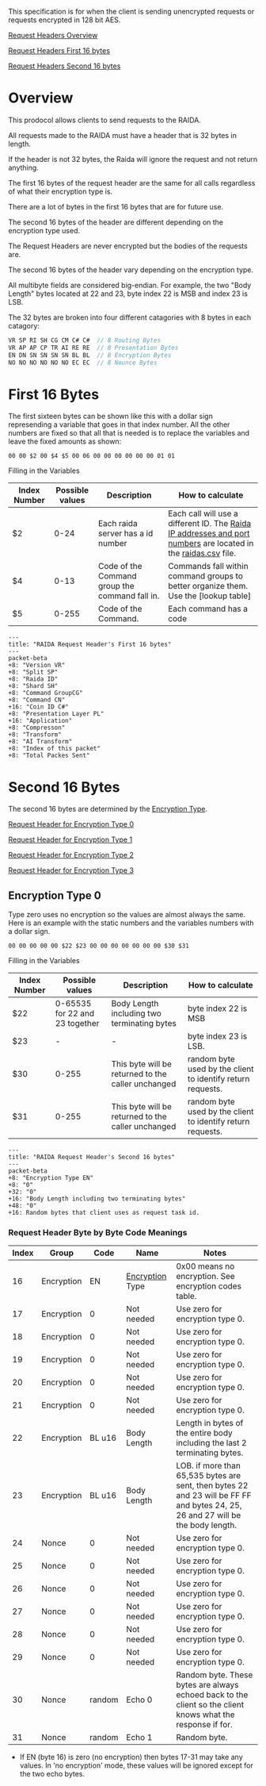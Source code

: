 This specification is for when the client is sending unencrypted requests or requests encrypted in 128 bit AES. 

[Request Headers Overview](#overview)

[Request Headers First 16 bytes](#first-16-bytes)

[Request Headers Second 16 bytes](#second-16-bytes)

# Overview
This prodocol allows clients to send requests to the RAIDA. 

All requests made to the RAIDA must have a header that is 32 bytes in length.

If the header is not 32 bytes, the Raida will ignore the request and not return anything. 

The first 16 bytes of the request header are the same for all calls regardless of what their encryption type is. 

There are a lot of bytes in the first 16 bytes that are for future use. 

The second 16 bytes of the header are different depending on the encryption type used. 

The Request Headers are never encrypted but the bodies of the requests are. 

The second 16 bytes of the header vary depending on the encryption type. 

All multibyte fields are considered big-endian. For example, the two "Body Length" bytes located at 22 and 23, byte index 22 is MSB and index 23 is LSB.

The 32 bytes are broken into four different catagories with 8 bytes in each catagory:

```javascript
VR SP RI SH CG CM C# C#  // 8 Routing Bytes
VR AP AP CP TR AI RE RE  // 8 Presentation Bytes
EN DN SN SN SN SN BL BL  // 8 Encryption Bytes
NO NO NO NO NO NO EC EC  // 8 Nounce Bytes
```


# First 16 Bytes
The first sixteen bytes can be shown like this with a dollar sign represending a variable that goes in that index number. All the other numbers are fixed so that all 
that is needed is to replace the variables and leave the fixed amounts as shown: 

```
00 00 $2 00 $4 $5 00 06 00 00 00 00 00 00 01 01  
```
Filling in the Variables

Index Number | Possible values | Description | How to calculate
---|---|---|---
$2 | 0-24 | Each raida server has a id number | Each call will use a different ID. The [Raida IP addresses and port numbers](https://github.com/worthingtonse/client-prompts/blob/main/CONTEXT/raida-ips.csv) are located in the [raidas.csv](https://github.com/worthingtonse/client-prompts/blob/main/CONTEXT/program-file-structure.md) file. 
$4 | 0-13 | Code of the Command group the command fall in. | Commands fall within command groups to better organize them. Use the [lookup table]
$5 | 0-255 | Code of the Command. | Each command has a code | Use the [lookup table] to see a command's code. 

```mermaid
---
title: "RAIDA Request Header's First 16 bytes"
---
packet-beta
+8: "Version VR"
+8: "Split SP"
+8: "Raida ID"
+8: "Shard SH"
+8: "Command GroupCG"
+8: "Command CN"
+16: "Coin ID C#"
+8: "Presentation Layer PL"
+16: "Application"
+8: "Compresson"
+8: "Transform"
+8: "AI Transform"
+8: "Index of this packet"
+8: "Total Packes Sent"
```


# Second 16 Bytes
The second 16 bytes are determined by the [Encryption Type](https://github.com/worthingtonse/client-prompts/blob/main/CONTEXT/encryption-types-used-in-requests.md).

[Request Header for Encryption Type 0](#encryption-type-0)

[Request Header for Encryption Type 1](#encryption-type-1)

[Request Header for Encryption Type 2](#encryption-type-2)

[Request Header for Encryption Type 3](#encryption-type-3)


## Encryption Type 0
Type zero uses no encryption so the values are almost always the same. Here is an example with the static numbers and the variables numbers with a dollar sign. 

```
00 00 00 00 00 $22 $23 00 00 00 00 00 00 00 $30 $31
```
Filling in the Variables

Index Number | Possible values | Description | How to calculate
---|---|---|---
$22 | 0-65535 for 22 and 23 together | Body Length including two terminating bytes |byte index 22 is MSB
$23 | -  | - |byte index 23 is LSB.
$30 | 0-255 | This byte will be returned to the caller unchanged | random byte used by the client to identify return requests. 
$31 | 0-255  | This byte will be returned to the caller unchanged |random byte used by the client to identify return requests. 

```mermaid
---
title: "RAIDA Request Header's Second 16 bytes"
---
packet-beta
+8: "Encryption Type EN"
+8: "0"
+32: "0"
+16: "Body Length including two terminating bytes"
+48: "0"
+16: Random bytes that client uses as request task id. 
```

### Request Header Byte by Byte Code Meanings

Index | Group | Code | Name | Notes
---|---|---|---|---
16 | Encryption | EN  | [Encryption](https://github.com/worthingtonse/client-prompts/blob/main/CONTEXT/encryption-types-used-in-requests.md) Type  |  0x00 means no encryption. See encryption codes table.
17 | Encryption | 0 | Not needed | Use zero for encryption type 0.
18 | Encryption | 0 | Not needed| Use zero for encryption type 0.
19 | Encryption | 0 |  Not needed | Use zero for encryption type 0.
20 | Encryption | 0 |  Not needed |  Use zero for encryption type 0.
21 | Encryption | 0 |  Not needed| Use zero for encryption type 0.
22 | Encryption | BL u16| Body Length | Length in bytes of the entire body including the last 2 terminating bytes. 
23 | Encryption | BL u16| Body Length| LOB. if more than 65,535 bytes are sent, then bytes 22 and 23 will be FF FF and bytes 24, 25, 26 and 27 will be the body length. 
24 | Nonce | 0 |  Not needed | Use zero for encryption type 0.
25 | Nonce | 0 |  Not needed | Use zero for encryption type 0.
26 | Nonce | 0 |  Not needed |Use zero for encryption type 0.
27 | Nonce | 0 |  Not needed| Use zero for encryption type 0.
28 | Nonce | 0 |  Not needed | Use zero for encryption type 0.
29 | Nonce | 0 |  Not needed | Use zero for encryption type 0.
30 | Nonce | random |  Echo 0 | Random byte.  These bytes are always echoed back to the client so the client knows what the response if for. 
31 | Nonce | random |   Echo 1 | Random byte.

* If EN (byte 16) is zero (no encryption) then bytes 17-31 may take any values. In 'no encryption' mode, these values will be ignored except for the two echo bytes. 

